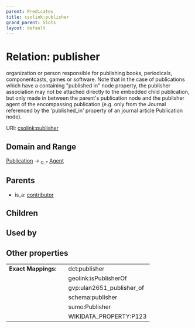 ```yaml
---
parent: Predicates
title: csolink:publisher
grand_parent: Slots
layout: default
---
```


# Relation: publisher


organization or person responsible for publishing books, periodicals, componentcasts, games or software. Note that in the case of publications which have a containing "published in" node property, the publisher association may not be attached directly to the embedded child publication, but only made in between the parent's publication node and the publisher agent of the encompassing publication (e.g. only from the Journal referenced by the 'published_in' property of an journal article Publication node).

URI: [csolink:publisher](https://w3id.org/csolink/vocab/publisher)

## Domain and Range

[Publication](Publication.md) ->  <sub>0..*</sub> [Agent](Agent.md)

## Parents

 *  is_a: [contributor](contributor.md)

## Children


## Used by


## Other properties

|  |  |  |
| --- | --- | --- |
| **Exact Mappings:** | | dct:publisher |
|  | | geolink:isPublisherOf |
|  | | gvp:ulan2651_publisher_of |
|  | | schema:publisher |
|  | | sumo:Publisher |
|  | | WIKIDATA_PROPERTY:P123 |

